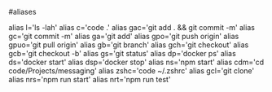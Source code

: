 #aliases

alias l='ls -lah'
alias c='code .'
alias gac='git add . && git commit -m'
alias gc='git commit -m'
alias ga='git add'
alias gpo='git push origin'
alias gpuo='git pull origin'
alias gb='git branch'
alias gch='git checkout'
alias gcb='git checkout -b'
alias gs='git status'
alias dp='docker ps'
alias ds='docker start'
alias dsp='docker stop'
alias ns='npm start'
alias cdm='cd code/Projects/messaging'
alias zshc='code ~/.zshrc'
alias gcl='git clone'
alias nrs='npm run start'
alias nrt='npm run test'
